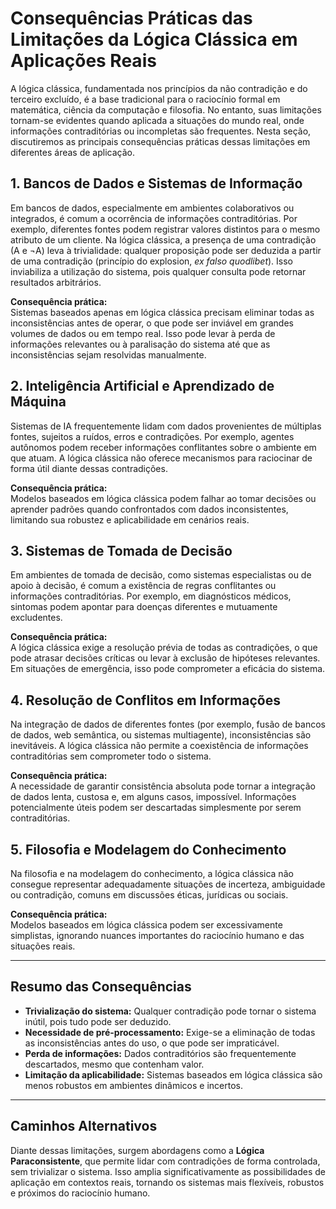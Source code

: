 
# Consequências Práticas das Limitações da Lógica Clássica em Aplicações Reais

A lógica clássica, fundamentada nos princípios da não contradição e do terceiro excluído, é a base tradicional para o raciocínio formal em matemática, ciência da computação e filosofia. No entanto, suas limitações tornam-se evidentes quando aplicada a situações do mundo real, onde informações contraditórias ou incompletas são frequentes. Nesta seção, discutiremos as principais consequências práticas dessas limitações em diferentes áreas de aplicação.

## 1. **Bancos de Dados e Sistemas de Informação**

Em bancos de dados, especialmente em ambientes colaborativos ou integrados, é comum a ocorrência de informações contraditórias. Por exemplo, diferentes fontes podem registrar valores distintos para o mesmo atributo de um cliente. Na lógica clássica, a presença de uma contradição (A e ¬A) leva à trivialidade: qualquer proposição pode ser deduzida a partir de uma contradição (princípio do explosion, *ex falso quodlibet*). Isso inviabiliza a utilização do sistema, pois qualquer consulta pode retornar resultados arbitrários.

**Consequência prática:**  
Sistemas baseados apenas em lógica clássica precisam eliminar todas as inconsistências antes de operar, o que pode ser inviável em grandes volumes de dados ou em tempo real. Isso pode levar à perda de informações relevantes ou à paralisação do sistema até que as inconsistências sejam resolvidas manualmente.

## 2. **Inteligência Artificial e Aprendizado de Máquina**

Sistemas de IA frequentemente lidam com dados provenientes de múltiplas fontes, sujeitos a ruídos, erros e contradições. Por exemplo, agentes autônomos podem receber informações conflitantes sobre o ambiente em que atuam. A lógica clássica não oferece mecanismos para raciocinar de forma útil diante dessas contradições.

**Consequência prática:**  
Modelos baseados em lógica clássica podem falhar ao tomar decisões ou aprender padrões quando confrontados com dados inconsistentes, limitando sua robustez e aplicabilidade em cenários reais.

## 3. **Sistemas de Tomada de Decisão**

Em ambientes de tomada de decisão, como sistemas especialistas ou de apoio à decisão, é comum a existência de regras conflitantes ou informações contraditórias. Por exemplo, em diagnósticos médicos, sintomas podem apontar para doenças diferentes e mutuamente excludentes.

**Consequência prática:**  
A lógica clássica exige a resolução prévia de todas as contradições, o que pode atrasar decisões críticas ou levar à exclusão de hipóteses relevantes. Em situações de emergência, isso pode comprometer a eficácia do sistema.

## 4. **Resolução de Conflitos em Informações**

Na integração de dados de diferentes fontes (por exemplo, fusão de bancos de dados, web semântica, ou sistemas multiagente), inconsistências são inevitáveis. A lógica clássica não permite a coexistência de informações contraditórias sem comprometer todo o sistema.

**Consequência prática:**  
A necessidade de garantir consistência absoluta pode tornar a integração de dados lenta, custosa e, em alguns casos, impossível. Informações potencialmente úteis podem ser descartadas simplesmente por serem contraditórias.

## 5. **Filosofia e Modelagem do Conhecimento**

Na filosofia e na modelagem do conhecimento, a lógica clássica não consegue representar adequadamente situações de incerteza, ambiguidade ou contradição, comuns em discussões éticas, jurídicas ou sociais.

**Consequência prática:**  
Modelos baseados em lógica clássica podem ser excessivamente simplistas, ignorando nuances importantes do raciocínio humano e das situações reais.

___

## **Resumo das Consequências**

- **Trivialização do sistema:** Qualquer contradição pode tornar o sistema inútil, pois tudo pode ser deduzido.
- **Necessidade de pré-processamento:** Exige-se a eliminação de todas as inconsistências antes do uso, o que pode ser impraticável.
- **Perda de informações:** Dados contraditórios são frequentemente descartados, mesmo que contenham valor.
- **Limitação da aplicabilidade:** Sistemas baseados em lógica clássica são menos robustos em ambientes dinâmicos e incertos.

___

## **Caminhos Alternativos**

Diante dessas limitações, surgem abordagens como a **Lógica Paraconsistente**, que permite lidar com contradições de forma controlada, sem trivializar o sistema. Isso amplia significativamente as possibilidades de aplicação em contextos reais, tornando os sistemas mais flexíveis, robustos e próximos do raciocínio humano.


